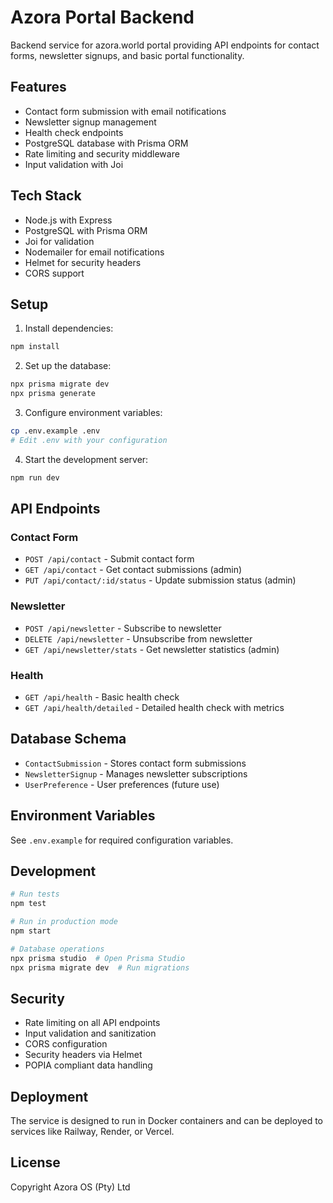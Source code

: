 # Azora Portal Backend

Backend service for azora.world portal providing API endpoints for contact forms, newsletter signups, and basic portal functionality.

## Features

- Contact form submission with email notifications
- Newsletter signup management
- Health check endpoints
- PostgreSQL database with Prisma ORM
- Rate limiting and security middleware
- Input validation with Joi

## Tech Stack

- Node.js with Express
- PostgreSQL with Prisma ORM
- Joi for validation
- Nodemailer for email notifications
- Helmet for security headers
- CORS support

## Setup

1. Install dependencies:
```bash
npm install
```

2. Set up the database:
```bash
npx prisma migrate dev
npx prisma generate
```

3. Configure environment variables:
```bash
cp .env.example .env
# Edit .env with your configuration
```

4. Start the development server:
```bash
npm run dev
```

## API Endpoints

### Contact Form
- `POST /api/contact` - Submit contact form
- `GET /api/contact` - Get contact submissions (admin)
- `PUT /api/contact/:id/status` - Update submission status (admin)

### Newsletter
- `POST /api/newsletter` - Subscribe to newsletter
- `DELETE /api/newsletter` - Unsubscribe from newsletter
- `GET /api/newsletter/stats` - Get newsletter statistics (admin)

### Health
- `GET /api/health` - Basic health check
- `GET /api/health/detailed` - Detailed health check with metrics

## Database Schema

- `ContactSubmission` - Stores contact form submissions
- `NewsletterSignup` - Manages newsletter subscriptions
- `UserPreference` - User preferences (future use)

## Environment Variables

See `.env.example` for required configuration variables.

## Development

```bash
# Run tests
npm test

# Run in production mode
npm start

# Database operations
npx prisma studio  # Open Prisma Studio
npx prisma migrate dev  # Run migrations
```

## Security

- Rate limiting on all API endpoints
- Input validation and sanitization
- CORS configuration
- Security headers via Helmet
- POPIA compliant data handling

## Deployment

The service is designed to run in Docker containers and can be deployed to services like Railway, Render, or Vercel.

## License

Copyright Azora OS (Pty) Ltd